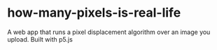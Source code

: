 # how-many-pixels-is-real-life
A web app that runs a pixel displacement algorithm over an image you upload. Built with p5.js
